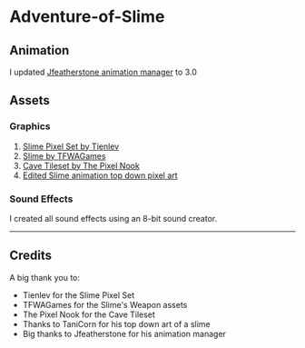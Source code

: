 # Adventure-of-Slime

## Animation
I updated [Jfeatherstone animation manager](https://github.com/Jfeatherstone/SFMLAnimation?tab=readme-ov-file) to 3.0
## Assets

### Graphics

1. [Slime Pixel Set by Tienlev](https://tienlev.itch.io/slime-pixel-set)
2. [Slime by TFWAGames](https://tfwagames.itch.io/slime)
3. [Cave Tileset by The Pixel Nook](https://the-pixel-nook.itch.io/cave-tileset-free)
4. [Edited Slime animation top down pixel art](https://opengameart.org/content/slime-animationstop-down-pixel-art)

### Sound Effects

I created all sound effects using an 8-bit sound creator.

---

## Credits

A big thank you to:
- Tienlev for the Slime Pixel Set
- TFWAGames for the Slime's Weapon assets
- The Pixel Nook for the Cave Tileset
- Thanks to TaniCorn for his top down art of a slime
- Big thanks to Jfeatherstone for his animation manager
